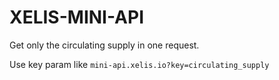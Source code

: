 # XELIS-MINI-API

Get only the circulating supply in one request.

Use key param like `mini-api.xelis.io?key=circulating_supply`

